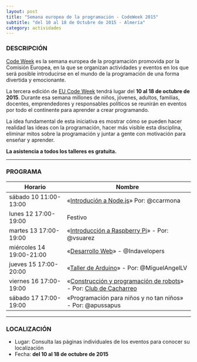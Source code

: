 ```yaml
---
layout: post
title: "Semana europea de la programación - CodeWeek 2015"
subtitle: "del 10 al 18 de Octubre de 2015 - Almería"
category: actividades
---
```


### DESCRIPCIÓN

[Code Week][1] es la semana europea de la programación promovida por la Comisión Europea, en la que se organizan actividades y eventos en los que será posible introducirse en el mundo de la programación de una forma divertida y emocionante.

La tercera edición de [EU Code Week][1] tendrá lugar del **10 al 18 de octubre de 2015**. Durante esa semana millones de niños, jóvenes, adultos, familias, docentes, emprendedores y responsables políticos se reunirán en eventos por todo el continente para aprender a crear programando.

La idea fundamental de esta iniciativa es mostrar cómo se pueden hacer realidad las ideas con la programación, hacer más visible esta disciplina, eliminar mitos sobre la programación y juntar a gente con motivación para enseñar y aprender.

**La asistencia a todos los talleres es gratuita.**

---

### PROGRAMA

| Horario | Nombre |
|---------|--------|
|sábado 10 11:00-13:00 | «[Introdución a Node.js][3]» Por: @ccarmona  |
|lunes 12 17:00-19:00 | Festivo  |
|martes 13 17:00-19:00 | «[Introducción a Raspberry Pi][5]» - Por: @vsuarez  |
|miércoles 14 19:00-21:00 |  «[Desarrollo Web][4]» - @Indavelopers |
|jueves 15 17:00-20:00 | «[Taller de Arduino][2]» - Por: @MiguelAngelLV|
|viernes 16 17:00-19:00 | «[Construcción y programación de robots][6]» - Por: [Club de Cacharreo](http://cacharreo.club)|
|sábado 17 17:00-19:00 |  «Programación para niños y no tan niños» - Por: @apussapus |

---

### LOCALIZACIÓN

* Lugar: Consulta las páginas individuales de los eventos para conocer su localización
* Fecha: **del 10 al 18 de octubre de 2015**

[1]: http://codeweek.eu
[2]: /actividades/2015/10/15/codeweek-taller-de-arduino.html
[3]: /actividades/2015/10/10/charla-introduccion-nodejs.html
[4]: /actividades/2015/10/14/charla-desarrollo-web.html
[5]: /actividades/2015/10/13/introduccion-raspberry-pi.html
[6]: /actividades/2015/10/16/codeweek-construccion-robots.html